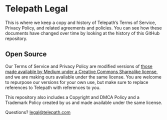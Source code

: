 # Telepath Legal

This is where we keep a copy and history of Telepath’s Terms of Service, Privacy Policy, and related agreements and policies. You can see how these documents have changed over time by looking at the history of this GitHub repository.

## Open Source

Our Terms of Service and Privacy Policy are modified versions of [those made available by Medium under a Creative Commons Sharealike license](https://github.com/Medium/medium-policy), and we are making ours available under the same license. You are welcome to repurpose our versions for your own use, but make sure to replace references to Telepath with references to you.

This repository also includes a Copyright and DMCA Policy and a Trademark Policy created by us and made available under the same license.

Questions? [legal@telepath.com](mailto:legal@telepath.com)
